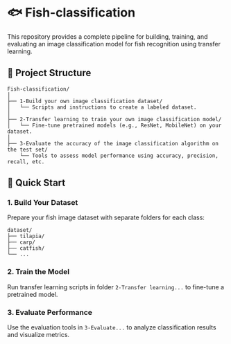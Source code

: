 # 🐟 Fish-classification

This repository provides a complete pipeline for building, training, and evaluating an image classification model for fish recognition using transfer learning.

## 📁 Project Structure

```
Fish-classification/
│
├── 1-Build your own image classification dataset/
│   └── Scripts and instructions to create a labeled dataset.
│
├── 2-Transfer learning to train your own image classification model/
│   └── Fine-tune pretrained models (e.g., ResNet, MobileNet) on your dataset.
│
├── 3-Evaluate the accuracy of the image classification algorithm on the test set/
    └── Tools to assess model performance using accuracy, precision, recall, etc.
```

## 🚀 Quick Start

### 1. Build Your Dataset

Prepare your fish image dataset with separate folders for each class:

```
dataset/
├── tilapia/
├── carp/
├── catfish/
└── ...
```

### 2. Train the Model

Run transfer learning scripts in folder `2-Transfer learning...` to fine-tune a pretrained model.

### 3. Evaluate Performance

Use the evaluation tools in `3-Evaluate...` to analyze classification results and visualize metrics.





